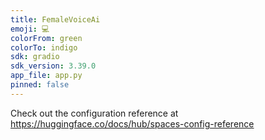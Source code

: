 ```yaml
---
title: FemaleVoiceAi
emoji: 💻
colorFrom: green
colorTo: indigo
sdk: gradio
sdk_version: 3.39.0
app_file: app.py
pinned: false
---
```


Check out the configuration reference at https://huggingface.co/docs/hub/spaces-config-reference
